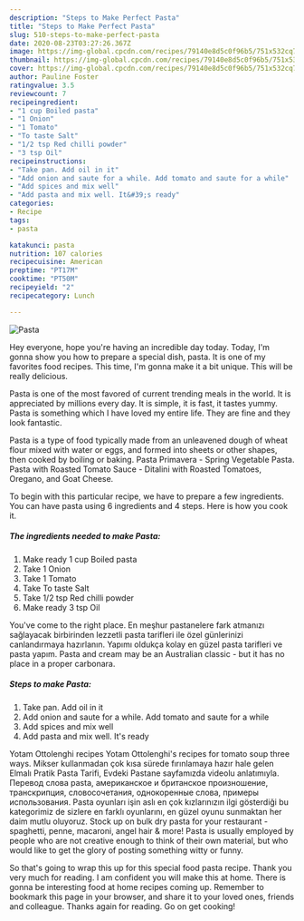 ```yaml
---
description: "Steps to Make Perfect Pasta"
title: "Steps to Make Perfect Pasta"
slug: 510-steps-to-make-perfect-pasta
date: 2020-08-23T03:27:26.367Z
image: https://img-global.cpcdn.com/recipes/79140e8d5c0f96b5/751x532cq70/pasta-recipe-main-photo.jpg
thumbnail: https://img-global.cpcdn.com/recipes/79140e8d5c0f96b5/751x532cq70/pasta-recipe-main-photo.jpg
cover: https://img-global.cpcdn.com/recipes/79140e8d5c0f96b5/751x532cq70/pasta-recipe-main-photo.jpg
author: Pauline Foster
ratingvalue: 3.5
reviewcount: 7
recipeingredient:
- "1 cup Boiled pasta"
- "1 Onion"
- "1 Tomato"
- "To taste Salt"
- "1/2 tsp Red chilli powder"
- "3 tsp Oil"
recipeinstructions:
- "Take pan. Add oil in it"
- "Add onion and saute for a while. Add tomato and saute for a while"
- "Add spices and mix well"
- "Add pasta and mix well. It&#39;s ready"
categories:
- Recipe
tags:
- pasta

katakunci: pasta 
nutrition: 107 calories
recipecuisine: American
preptime: "PT17M"
cooktime: "PT50M"
recipeyield: "2"
recipecategory: Lunch

---
```



![Pasta](https://img-global.cpcdn.com/recipes/79140e8d5c0f96b5/751x532cq70/pasta-recipe-main-photo.jpg)

Hey everyone, hope you're having an incredible day today. Today, I'm gonna show you how to prepare a special dish, pasta. It is one of my favorites food recipes. This time, I'm gonna make it a bit unique. This will be really delicious.

Pasta is one of the most favored of current trending meals in the world. It is appreciated by millions every day. It is simple, it is fast, it tastes yummy. Pasta is something which I have loved my entire life. They are fine and they look fantastic.

Pasta is a type of food typically made from an unleavened dough of wheat flour mixed with water or eggs, and formed into sheets or other shapes, then cooked by boiling or baking. Pasta Primavera - Spring Vegetable Pasta. Pasta with Roasted Tomato Sauce - Ditalini with Roasted Tomatoes, Oregano, and Goat Cheese.


To begin with this particular recipe, we have to prepare a few ingredients. You can have pasta using 6 ingredients and 4 steps. Here is how you cook it.

<!--inarticleads1-->

##### The ingredients needed to make Pasta:

1. Make ready 1 cup Boiled pasta
1. Take 1 Onion
1. Take 1 Tomato
1. Take To taste Salt
1. Take 1/2 tsp Red chilli powder
1. Make ready 3 tsp Oil


You&#39;ve come to the right place. En meşhur pastanelere fark atmanızı sağlayacak birbirinden lezzetli pasta tarifleri ile özel günlerinizi canlandırmaya hazırlanın. Yapımı oldukça kolay en güzel pasta tarifleri ve pasta yapım. Pasta and cream may be an Australian classic - but it has no place in a proper carbonara. 

<!--inarticleads2-->

##### Steps to make Pasta:

1. Take pan. Add oil in it
1. Add onion and saute for a while. Add tomato and saute for a while
1. Add spices and mix well
1. Add pasta and mix well. It&#39;s ready


Yotam Ottolenghi recipes Yotam Ottolenghi&#39;s recipes for tomato soup three ways. Mikser kullanmadan çok kısa sürede fırınlamaya hazır hale gelen Elmalı Pratik Pasta Tarifi, Evdeki Pastane sayfamızda videolu anlatımıyla. Перевод слова pasta, американское и британское произношение, транскрипция, словосочетания, однокоренные слова, примеры использования. Pasta oyunları işin aslı en çok kızlarınızın ilgi gösterdiği bu kategorimiz de sizlere en farklı oyunlarını, en güzel oyunu sunmaktan her daim mutlu oluyoruz. Stock up on bulk dry pasta for your restaurant - spaghetti, penne, macaroni, angel hair &amp; more! Pasta is usually employed by people who are not creative enough to think of their own material, but who would like to get the glory of posting something witty or funny. 

So that's going to wrap this up for this special food pasta recipe. Thank you very much for reading. I am confident you will make this at home. There is gonna be interesting food at home recipes coming up. Remember to bookmark this page in your browser, and share it to your loved ones, friends and colleague. Thanks again for reading. Go on get cooking!
